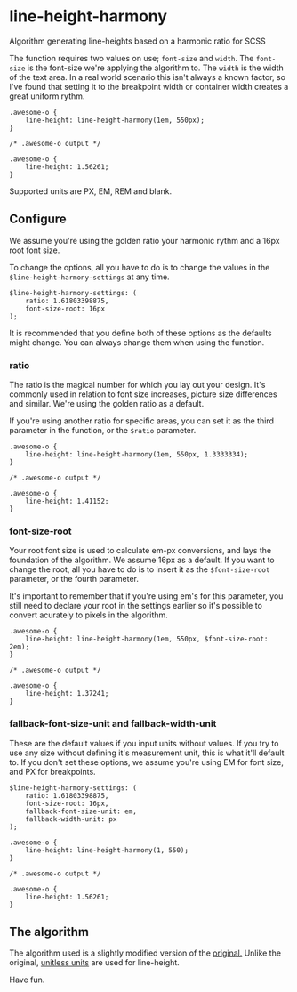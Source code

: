 # line-height-harmony
Algorithm generating line-heights based on a harmonic ratio for SCSS

The function requires two values on use; `font-size` and `width`.
The `font-size` is the font-size we're applying the algorithm to.
The `width` is the width of the text area. In a real world scenario this isn't always a known factor, so I've found that setting it to the breakpoint width or container width creates a great uniform rythm.
```
.awesome-o {
    line-height: line-height-harmony(1em, 550px);
}

/* .awesome-o output */

.awesome-o {
    line-height: 1.56261;
}
```

Supported units are PX, EM, REM and blank.

## Configure
We assume you're using the golden ratio your harmonic rythm and a 16px root font size.

To change the options, all you have to do is to change the values in the `$line-height-harmony-settings` at any time.
```
$line-height-harmony-settings: (
    ratio: 1.61803398875,
    font-size-root: 16px
);
```

It is recommended that you define both of these options as the defaults might change. You can always change them when using the function.

### ratio
The ratio is the magical number for which you lay out your design. It's commonly used in relation to font size increases, picture size differences and similar.
We're using the golden ratio as a default.

If you're using another ratio for specific areas, you can set it as the third parameter in the function, or the `$ratio` parameter.
```
.awesome-o {
    line-height: line-height-harmony(1em, 550px, 1.3333334);
}

/* .awesome-o output */

.awesome-o {
    line-height: 1.41152;
}
```
### font-size-root
Your root font size is used to calculate em-px conversions, and lays the foundation of the algorithm.
We assume 16px as a default. If you want to change the root, all you have to do is to insert it as the `$font-size-root` parameter, or the fourth parameter.

It's important to remember that if you're using em's for this parameter, you still need to declare your root in the settings earlier so it's possible to convert acurately to pixels in the algorithm.
```
.awesome-o {
    line-height: line-height-harmony(1em, 550px, $font-size-root: 2em);
}

/* .awesome-o output */

.awesome-o {
    line-height: 1.37241;
}
```

### fallback-font-size-unit and fallback-width-unit
These are the default values if you input units without values.
If you try to use any size without defining it's measurement unit, this is what it'll default to.
If you don't set these options, we assume you're using EM for font size, and PX for breakpoints. 

```
$line-height-harmony-settings: (
    ratio: 1.61803398875,
    font-size-root: 16px,
    fallback-font-size-unit: em,
    fallback-width-unit: px
);

.awesome-o {
    line-height: line-height-harmony(1, 550);
}

/* .awesome-o output */

.awesome-o {
    line-height: 1.56261;
}
```

## The algorithm
The algorithm used is a slightly modified version of the [original.](www.pearsonified.com/2011/12/golden-ratio-typography.php) Unlike the original,
[unitless units](http://meyerweb.com/eric/thoughts/2006/02/08/unitless-line-heights/) are used for line-height.

Have fun.

